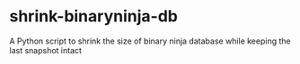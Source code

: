 # shrink-binaryninja-db
A Python script to shrink the size of binary ninja database while keeping the last snapshot intact
